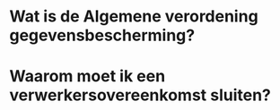 <!-- TITLE: Algemene verordening gegevensbescherming -->


# Wat is de Algemene verordening gegevensbescherming?

# Waarom moet ik een verwerkersovereenkomst sluiten?




